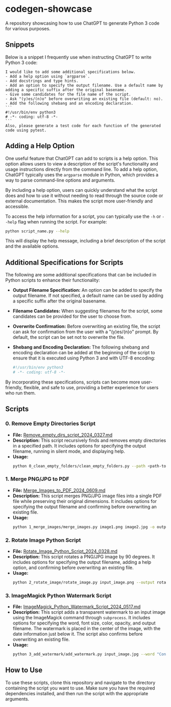 # codegen-showcase

A repository showcasing how to use ChatGPT to generate Python 3 code for various purposes.

## Snippets

Below is a snippet I frequently use when instructing ChatGPT to write Python 3 code:

~~~
I would like to add some additional specifications below.
- Add a help option using `argparse`.
- Add docstrings and type hints.
- Add an option to specify the output filename. Use a default name by adding a specific suffix after the original basename.
- Give some candidates for the file name of the script.
- Ask "(y)es/(n)o" before overwriting an existing file (default: no). 
- Add the following shebang and an encoding declaration.
```
#!/usr/bin/env python3
# -*- coding: utf-8 -*-
```
Also, please generate a test code for each function of the generated code using pytest.
~~~

## Adding a Help Option

One useful feature that ChatGPT can add to scripts is a help option. This option allows users to view a description of the script's functionality and usage instructions directly from the command line. To add a help option, ChatGPT typically uses the `argparse` module in Python, which provides a way to parse command-line options and arguments.

By including a help option, users can quickly understand what the script does and how to use it without needing to read through the source code or external documentation. This makes the script more user-friendly and accessible.

To access the help information for a script, you can typically use the `-h` or `--help` flag when running the script. For example:

```bash
python script_name.py --help
```

This will display the help message, including a brief description of the script and the available options.

## Additional Specifications for Scripts

The following are some additional specifications that can be included in Python scripts to enhance their functionality:

- **Output Filename Specification:** An option can be added to specify the output filename. If not specified, a default name can be used by adding a specific suffix after the original basename.

- **Filename Candidates:** When suggesting filenames for the script, some candidates can be provided for the user to choose from.

- **Overwrite Confirmation:** Before overwriting an existing file, the script can ask for confirmation from the user with a "(y)es/(n)o" prompt. By default, the script can be set not to overwrite the file.

- **Shebang and Encoding Declaration:** The following shebang and encoding declaration can be added at the beginning of the script to ensure that it is executed using Python 3 and with UTF-8 encoding:

  ```python
  #!/usr/bin/env python3
  # -*- coding: utf-8 -*-
  ```

By incorporating these specifications, scripts can become more user-friendly, flexible, and safe to use, providing a better experience for users who run them.

## Scripts

### 0. Remove Empty Directories Script

- **File:** [Remove_empty_dirs_script_2024_0327.md](0_clean_empty_folders/Remove_empty_dirs_script_2024_0327.md)
- **Description:** This script recursively finds and removes empty directories in a specified path. It includes options for specifying the output filename, running in silent mode, and displaying help.
- **Usage:**
  ```bash
  python 0_clean_empty_folders/clean_empty_folders.py --path <path-to-search> --output <output-file> --silent
  ```

### 1. Merge PNG/JPG to PDF

- **File:** [Merge_Images_to_PDF_2024_0609.md](1_merge_images/Merge_Images_to_PDF_2024_0609.md)
- **Description:** This script merges PNG/JPG image files into a single PDF file while preserving their original dimensions. It includes options for specifying the output filename and confirming before overwriting an existing file.
- **Usage:**
  ```bash
  python 1_merge_images/merge_images.py image1.png image2.jpg -o output.pdf
  ```

### 2. Rotate Image Python Script

- **File:** [Rotate_Image_Python_Script_2024_0328.md](2_rotate_image/Rotate_Image_Python_Script_2024_0328.md)
- **Description:** This script rotates a PNG/JPG image by 90 degrees. It includes options for specifying the output filename, adding a help option, and confirming before overwriting an existing file.
- **Usage:**
  ```bash
  python 2_rotate_image/rotate_image.py input_image.png --output rotated_image.png
  ```

### 3. ImageMagick Python Watermark Script

- **File:** [ImageMagick_Python_Watermark_Script_2024_0517.md](3_add_watermark/ImageMagick_Python_Watermark_Script_2024_0517.md)
- **Description:** This script adds a transparent watermark to an input image using the ImageMagick command through `subprocess`. It includes options for specifying the word, font size, color, opacity, and output filename. The watermark is placed in the center of the image, with the date information just below it. The script also confirms before overwriting an existing file.
- **Usage:**
  ```bash
  python 3_add_watermark/add_watermark.py input_image.jpg --word "Confidential" --size 120 --color "rgba(0, 0, 0, 0.5)" --output output_image.jpg
  ```

## How to Use

To use these scripts, clone this repository and navigate to the directory containing the script you want to use. Make sure you have the required dependencies installed, and then run the script with the appropriate arguments.
